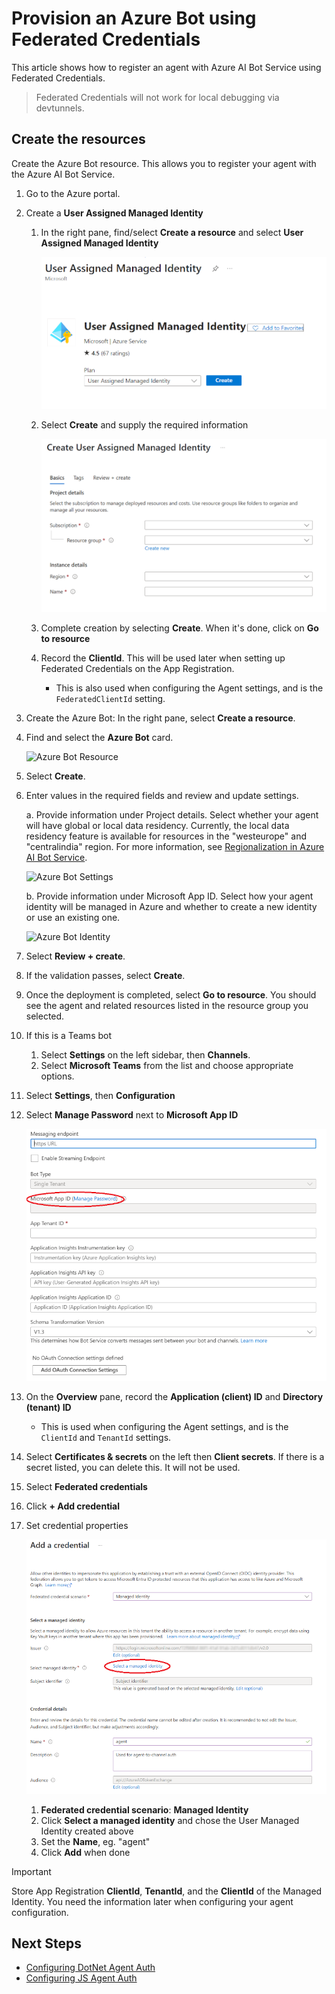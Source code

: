 # Provision an Azure Bot using Federated Credentials

This article shows how to register an agent with Azure AI Bot Service using Federated Credentials.

> Federated Credentials will not work for local debugging via devtunnels.

## Create the resources

Create the Azure Bot resource. This allows you to register your agent with the Azure AI Bot Service.

1. Go to the Azure portal.
 
1. Create a **User Assigned Managed Identity**
   1. In the right pane, find/select **Create a resource** and select **User Assigned Managed Identity**
   
      ![Create User Assigned Managed Identity](media/create-usermanagedidentity.png) 

   1. Select **Create** and supply the required information
   
      ![User Assigned Managed Identity Details](media/userassignedidentity-details.png) 
   
   1. Complete creation by selecting **Create**.  When it's done, click on **Go to resource**

   1. Record the **ClientId**.  This will be used later when setting up Federated Credentials on the App Registration.
      - This is also used when configuring the Agent settings, and is the `FederatedClientId` setting. 

1. Create the Azure Bot: In the right pane, select **Create a resource**.

1. Find and select the **Azure Bot** card.

   ![Azure Bot Resource](media/azure-bot-resource.png)

1. Select **Create**.

1. Enter values in the required fields and review and update settings.

   a. Provide information under Project details. Select whether your agent will have global or local data residency. Currently, the local data residency feature is available for resources in the "westeurope" and "centralindia" region. For more information, see [Regionalization in Azure AI Bot Service](https://learn.microsoft.com/en-us/azure/bot-service/bot-builder-concept-regionalization?view=azure-bot-service-4.0).

   ![Azure Bot Settings](media/azure-bot-project-details.png)

   b. Provide information under Microsoft App ID. Select how your agent identity will be managed in Azure and whether to create a new identity or use an existing one.

   ![Azure Bot Identity](media/azure-bot-ms-app-id-single.png)

1. Select **Review + create**.

1. If the validation passes, select **Create**.

1. Once the deployment is completed, select **Go to resource**. You should see the agent and related resources listed in the resource group you selected.

1. If this is a Teams bot
   1. Select **Settings** on the left sidebar, then **Channels**.
   1. Select **Microsoft Teams** from the list and choose appropriate options.

1. Select **Settings**, then **Configuration**

1. Select **Manage Password** next to **Microsoft App ID**
 
   ![Azure Bot Configuration](media/azure-bot-configuration-single.png)

1. On the **Overview** pane, record the **Application (client) ID** and **Directory (tenant) ID**
   - This is used when configuring the Agent settings, and is the `ClientId` and `TenantId` settings. 

1. Select **Certificates & secrets** on the left then **Client secrets**.  If there is a secret listed, you can delete this.  It will not be used.

1. Select **Federated credentials**
 
1. Click **+ Add credential**

1. Set credential properties

   ![Add Federated Credential](media/add-federated-managedidentity.png)

   1. **Federated credential scenario**: **Managed Identity**
   1. Click **Select a managed identity** and chose the User Managed Identity created above
   1. Set the **Name**, eg. "agent"
   1. Click **Add** when done

> [!IMPORTANT]
> Store App Registration **ClientId**, **TenantId**, and the **ClientId** of the Managed Identity.  You need the information later when configuring your agent configuration.

## Next Steps
- [Configuring DotNet Agent Auth](./MSALAuthConfigurationOptions.md#federatedcredentials)
- [Configuring JS Agent Auth](./azurebot-auth-for-js.md#single-tenant---federated-identity-credential)